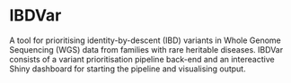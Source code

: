 # IBDVar
A tool for prioritising identity-by-descent (IBD) variants in Whole Genome Sequencing (WGS) data from families with rare heritable diseases. IBDVar consists of a variant prioritisation pipeline back-end and an intereactive Shiny dashboard for starting the pipeline and visualising output.
